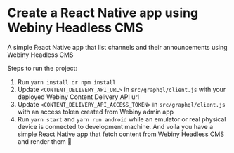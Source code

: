 # Create a React Native app using Webiny Headless CMS

A simple React Native app that list channels and their announcements using Webiny Headless CMS

Steps to run the project:

1. Run `yarn install or npm install`
2. Update `<CONTENT_DELIVERY_API_URL>` in `src/graphql/client.js` with your deployed Webiny Content Delivery API url
3. Update `<CONTENT_DELIVERY_API_ACCESS_TOKEN>` in `src/graphql/client.js` with an access token created from Webiny admin app
4. Run `yarn start` and `yarn run android` while an emulator or real physical device is connected to development machine.
And voila you have a simple React Native app that fetch content from Webiny Headless CMS and render them 🚀
